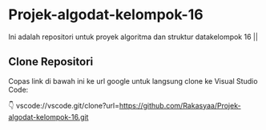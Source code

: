 # Projek-algodat-kelompok-16

Ini adalah repositori untuk proyek algoritma dan struktur datakelompok 16 || 

## Clone Repositori

Copas link di bawah ini ke url google untuk langsung clone ke Visual Studio Code:

👇  vscode://vscode.git/clone?url=https://github.com/Rakasyaa/Projek-algodat-kelompok-16.git


